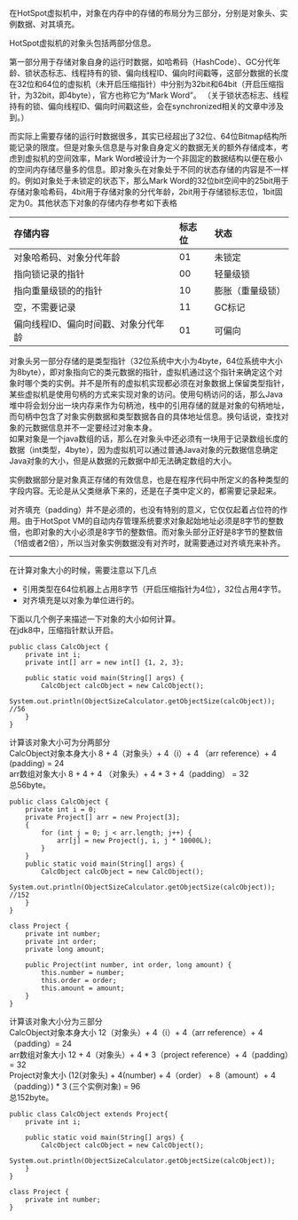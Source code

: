 在HotSpot虚拟机中，对象在内存中的存储的布局分为三部分，分别是对象头、实例数据、对其填充。  

HotSpot虚拟机的对象头包括两部分信息。   

第一部分用于存储对象自身的运行时数据，如哈希码（HashCode）、GC分代年龄、锁状态标志、线程持有的锁、偏向线程ID、偏向时间戳等，这部分数据的长度在32位和64位的虚拟机（未开启压缩指针）中分别为32bit和64bit（开启压缩指针，为32bit，即4byte），官方也称它为“Mark Word”。 （关于锁状态标志、线程持有的锁、偏向线程ID、偏向时间戳这些，会在synchronized相关的文章中涉及到。）  

而实际上需要存储的运行时数据很多，其实已经超出了32位、64位Bitmap结构所能记录的限度。但是对象头信息是与对象自身定义的数据无关的额外存储成本，考虑到虚拟机的空间效率，Mark Word被设计为一个非固定的数据结构以便在极小的空间内存储尽量多的信息。即对象头在对象处于不同的状态存储的内容是不一样的。例如对象处于未锁定的状态下，那么Mark Word的32位bit空间中的25bit用于存储对象哈希码，4bit用于存储对象的分代年龄，2bit用于存储锁标志位，1bit固定为0。其他状态下对象的存储内存参考如下表格  

存储内容 | 标志位 | 状态 |
:-   | :- | :-|
对象哈希码、对象分代年龄| 01 | 未锁定|
指向锁记录的指针| 00 | 轻量级锁|
指向重量级锁的的指针| 10 | 膨胀（重量级锁）|
空，不需要记录| 11 | GC标记|
偏向线程ID、偏向时间戳、对象分代年龄|01 | 可偏向|

对象头另一部分存储的是类型指针（32位系统中大小为4byte，64位系统中大小为8byte），即对象指向它的类元数据的指针，虚拟机通过这个指针来确定这个对象时哪个类的实例。并不是所有的虚拟机实现都必须在对象数据上保留类型指针，某些虚拟机是使用句柄的方式来实现对象的访问。使用句柄访问的话，那么Java堆中将会划分出一块内存来作为句柄池，栈中的引用存储的就是对象的句柄地址，而句柄中包含了对象实例数据和类型数据各自的具体地址信息。换句话说，查找对象的元数据信息并不一定要经过对象本身。  
如果对象是一个java数组的话，那么在对象头中还必须有一块用于记录数组长度的数据（int类型，4byte），因为虚拟机可以通过普通Java对象的元数据信息确定Java对象的大小，但是从数据的元数据中却无法确定数组的大小。   

实例数据部分是对象真正存储的有效信息，也是在程序代码中所定义的各种类型的字段内容。无论是从父类继承下来的，还是在子类中定义的，都需要记录起来。

对齐填充（padding）并不是必须的，也没有特别的意义，它仅仅起着占位符的作用。由于HotSpot VM的自动内存管理系统要求对象起始地址必须是8字节的整数倍，也即对象的大小必须是8字节的整数倍。而对象头部分正好是8字节的整数倍（1倍或者2倍），所以当对象实例数据没有对齐时，就需要通过对齐填充来补齐。

---
在计算对象大小的时候，需要注意以下几点  

* 引用类型在64位机器上占用8字节（开启压缩指针为4位），32位占用4字节。
* 对齐填充是以对象为单位进行的。 


下面以几个例子来描述一下对象的大小如何计算。  
在jdk8中，压缩指针默认开启。

	
	public class CalcObject {
	    private int i;
	    private int[] arr = new int[] {1, 2, 3};
	
	    public static void main(String[] args) {
	        CalcObject calcObject = new CalcObject();
	        System.out.println(ObjectSizeCalculator.getObjectSize(calcObject)); //56
	    }
	}

计算该对象大小可为分两部分  
 CalcObject对象本身大小  8 + 4（对象头）+ 4（i）+ 4 （arr reference）+ 4 (padding) = 24  
 arr数组对象大小 8 + 4 + 4 （对象头）+ 4 * 3 + 4（padding） = 32  
总56byte。    
	

	public class CalcObject {
	    private int i = 0;
	    private Project[] arr = new Project[3];
	    {
	        for (int j = 0; j < arr.length; j++) {
	            arr[j] = new Project(j, i, j * 10000L);
	        }
	    }
	    public static void main(String[] args) {
	        CalcObject calcObject = new CalcObject();
	        System.out.println(ObjectSizeCalculator.getObjectSize(calcObject)); //152
	    }
	}
	
	class Project {
	    private int number;
	    private int order;
	    private long amount;
	
	    public Project(int number, int order, long amount) {
	        this.number = number;
	        this.order = order;
	        this.amount = amount;
	    }
	}

计算该对象大小分为三部分  
 CalcObject对象本身大小  12（对象头）+ 4（i）+ 4（arr reference）+ 4（padding）= 24  
 arr数组对象大小  12 + 4（对象头）+ 4 * 3（project reference）+ 4（padding）= 32  
 Project对象大小 (12(对象头) + 4(number) + 4（order） + 8（amount）+ 4（padding）) * 3 (三个实例对象) = 96  
总152byte。  
	
	public class CalcObject extends Project{
	    private int i;
	
	    public static void main(String[] args) {
	        CalcObject calcObject = new CalcObject();
	        System.out.println(ObjectSizeCalculator.getObjectSize(calcObject));
	    }
	}
	
	class Project {
	    private int number;
	}

